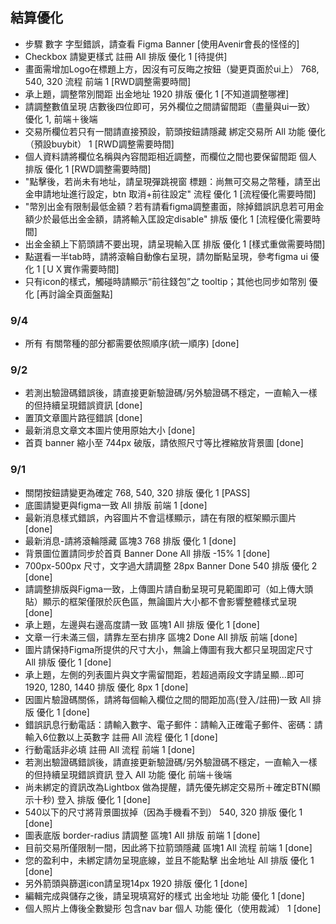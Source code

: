 ## 結算優化
- 步驟 數字 字型錯誤，請查看 Figma	Banner	[使用Avenir會長的怪怪的]
- Checkbox 請變更樣式	註冊		All 	排版	優化	1 [待提供]
- 畫面需增加Logo在標題上方，因沒有可反晦之按鈕（變更頁面於ui上）			768, 540, 320	流程	前端	1 [RWD調整需要時間]
- 承上題，調整幣別間距	出金地址		1920	排版	優化	1 [不知道調整哪裡]
- 請調整數值呈現 店數後四位即可，另外欄位之間請留間距（盡量與ui一致）					優化	1, 前端＋後端
- 交易所欄位若只有一間請直接預設，箭頭按鈕請隱藏	綁定交易所		All 	功能	優化（預設buybit）	1 [RWD調整需要時間]
- 個人資料請將欄位名稱與內容間距相近調整，而欄位之間也要保留間距	個人			排版	優化	1 [RWD調整需要時間]
- "點擊後，若尚未有地址，請呈現彈跳視窗  標題：尚無可交易之幣種，請至出金申請地址進行設定，btn 取消+前往設定"	流程	優化	1 [流程優化需要時間]
- "幣別出金有限制最低金額？若有請看figma調整畫面，除掉錯誤訊息若可用金額少於最低出金金額，請將輸入匡設定disable"	排版	優化	1 [流程優化需要時間]
- 出金金額上下箭頭請不要出現，請呈現輸入匡				排版	優化	1 [樣式重做需要時間]
- 點選看一半tab時，請將滾輪自動像右呈現，請勿斷點呈現，參考figma ui					優化	1 [ＵＸ實作需要時間]
- 只有icon的樣式，觸碰時請顯示“前往錢包”之 tooltip；其他也同步如幣別					優化	[再討論全頁面盤點]


### 9/4
- 所有 有關幣種的部分都需要依照順序(統一順序) [done]
### 9/2
- 若測出驗證碼錯誤後，請直接更新驗證碼/另外驗證碼不穩定，一直輸入一樣的但持續呈現錯誤資訊 [done]
- 置頂文章圖片路徑錯誤 [done]
- 最新消息文章文本圖片使用原始大小 [done]
- 首頁 banner 縮小至 744px 破版，請依照尺寸等比裡縮放背景圖 [done]
### 9/1
- 關閉按鈕請變更為確定			768, 540, 320	排版	優化	1 [PASS]
- 底圖請變更與figma一致			All 	排版	前端	1 [done]
- 最新消息樣式錯誤，內容圖片不會這樣顯示，請在有限的框架顯示圖片	[done]
- 最新消息-請將滾輪隱藏	區塊3		768	排版	優化	1 [done]
- 背景圖位置請同步於首頁	Banner	Done	All 	排版 -15%	1 [done]
- 700px-500px 尺寸，文字過大請調整 28px	Banner	Done	540	排版	優化	2 [done]
- 請調整排版與Figma一致，上傳圖片請自動呈現可見範圍即可（如上傳大頭貼）顯示的框架僅限於灰色區，無論圖片大小都不會影響整體樣式呈現	[done]
- 承上題，左邊與右邊高度請一致	區塊1		All 	排版	優化 	1 [done]
- 文章一行未滿三個，請靠左至右排序	區塊2	Done	All 	排版	前端	[done]
- 圖片請保持Figma所提供的尺寸大小，無論上傳圖有我大都只呈現固定尺寸			All 	排版	優化	1 [done]
- 承上題，左側的列表圖片與文字需留間距，若超過兩段文字請呈顯...即可			1920, 1280, 1440	排版	優化 8px	1 [done]
- 因圖片驗證碼關係，請將每個輸入欄位之間的間距加高(登入/註冊)一致			All 	排版	優化	1 [done]
- 錯誤訊息行動電話：請輸入數字、電子郵件：請輸入正確電子郵件、密碼：請輸入6位數以上英數字	註冊		All 	流程	優化	1 [done]
- 行動電話非必填	註冊		All 	流程	前端	1 [done]
- 若測出驗證碼錯誤後，請直接更新驗證碼/另外驗證碼不穩定，一直輸入一樣的但持續呈現錯誤資訊	登入		All 	功能	優化	前端＋後端
- 尚未綁定的資訊改為Lightbox 做為提醒，請先優先綁定交易所＋確定BTN(顯示十秒)	登入			排版	優化	1 [done]
- 540以下的尺寸將背景圖拔掉（因為手機看不到）			540, 320	排版	優化	1  [done]
- 圖表底版 border-radius 請調整	區塊1		All 	排版	前端	1 [done]
- 目前交易所僅限制一間，因此將下拉箭頭隱藏	區塊1		All 	流程	前端	1  [done]
- 您的盈利中，未綁定請勿呈現底線，並且不能點擊	出金地址		All 	排版	優化	1 [done]
- 另外箭頭與篩選icon請呈現14px			1920	排版	優化	1 [done]
- 編輯完成與儲存之後，請呈現填寫好的樣式	出金地址			功能	優化	1  [done]
- 個人照片上傳後全數變形 包含nav bar	個人			功能	優化（使用裁減）	1 [done]